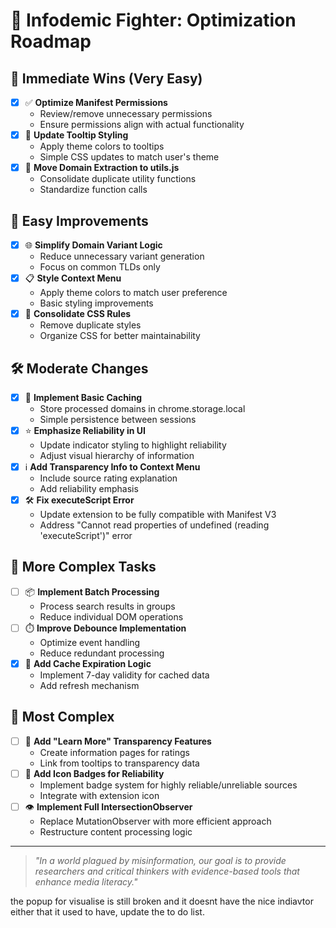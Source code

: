 # 🎯 Infodemic Fighter: Optimization Roadmap

## 🚀 Immediate Wins (Very Easy)
- [x] ✅ **Optimize Manifest Permissions**
  - Review/remove unnecessary permissions
  - Ensure permissions align with actual functionality
- [x] 🎨 **Update Tooltip Styling**
  - Apply theme colors to tooltips
  - Simple CSS updates to match user's theme
- [x] 🔄 **Move Domain Extraction to utils.js**
  - Consolidate duplicate utility functions
  - Standardize function calls

## 💪 Easy Improvements
- [x] 🌐 **Simplify Domain Variant Logic**
  - Reduce unnecessary variant generation
  - Focus on common TLDs only
- [x] 📋 **Style Context Menu**
  - Apply theme colors to match user preference
  - Basic styling improvements
- [x] 📝 **Consolidate CSS Rules**
  - Remove duplicate styles
  - Organize CSS for better maintainability

## 🛠️ Moderate Changes
- [x] 💾 **Implement Basic Caching**
  - Store processed domains in chrome.storage.local
  - Simple persistence between sessions
- [x] ⭐ **Emphasize Reliability in UI**
  - Update indicator styling to highlight reliability
  - Adjust visual hierarchy of information
- [x] ℹ️ **Add Transparency Info to Context Menu**
  - Include source rating explanation
  - Add reliability emphasis
- [x] 🛠️ **Fix executeScript Error**
  - Update extension to be fully compatible with Manifest V3
  - Address "Cannot read properties of undefined (reading 'executeScript')" error

## 🧩 More Complex Tasks
- [ ] 📦 **Implement Batch Processing**
  - Process search results in groups
  - Reduce individual DOM operations
- [ ] ⏱️ **Improve Debounce Implementation**
  - Optimize event handling
  - Reduce redundant processing
- [x] 🔄 **Add Cache Expiration Logic**
  - Implement 7-day validity for cached data
  - Add refresh mechanism

## 🔬 Most Complex
- [ ] 🔎 **Add "Learn More" Transparency Features**
  - Create information pages for ratings
  - Link from tooltips to transparency data
- [ ] 🏅 **Add Icon Badges for Reliability**
  - Implement badge system for highly reliable/unreliable sources
  - Integrate with extension icon
- [ ] 👁️ **Implement Full IntersectionObserver**
  - Replace MutationObserver with more efficient approach
  - Restructure content processing logic

---
> *"In a world plagued by misinformation, our goal is to provide researchers and critical thinkers with evidence-based tools that enhance media literacy."*


the popup for visualise is still broken and it doesnt have the nice indiavtor either that it used to have, update the to do list. 